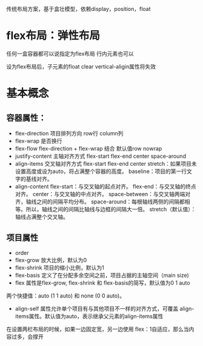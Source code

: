 传统布局方案，基于盒壮模型，依赖display，position，float

# flex布局：弹性布局
任何一盒容器都可以说指定为flex布局
行内元素也可以

设为flex布局后，子元素的float clear vertical-aligin属性将失效

# 基本概念

## 容器属性：
- flex-direction
项目排列方向 row行 column列
- flex-wrap
是否换行
- flex-flow
flex-direction + flex-wrap 结合 默认值row nowrap
- justify-content
主轴对齐方式
flex-start 
flex-end
center
space-around
- align-items
交叉轴对齐方式
flex-start 
flex-end
center
stretch：如果项目未设置高度或设为auto，将占满整个容器的高度。
baseline：项目的第一行文字的基线对齐。
- align-content
flex-start：与交叉轴的起点对齐。
flex-end：与交叉轴的终点对齐。
center：与交叉轴的中点对齐。
space-between：与交叉轴两端对齐，轴线之间的间隔平均分布。
space-around：每根轴线两侧的间隔都相等。所以，轴线之间的间隔比轴线与边框的间隔大一倍。
stretch（默认值）：轴线占满整个交叉轴。

## 项目属性
- order
- flex-grow 放大比例，默认为0
- flex-shrink 项目的缩小比例，默认为1
- flex-basis 
定义了在分配多余空间之前，项目占据的主轴空间（main size)
- flex 属性是flex-grow, flex-shrink 和 flex-basis的简写，默认值为0 1 auto

两个快捷值：auto (1 1 auto) 和 none (0 0 auto)。
- align-self
属性允许单个项目有与其他项目不一样的对齐方式，可覆盖
align-items属性。默认值为auto，表示继承父元素的align-items属性

在设置两栏布局的时候，如果一边固定宽，另一边使用 flex：1自适应，那么当内容过多，会撑开
